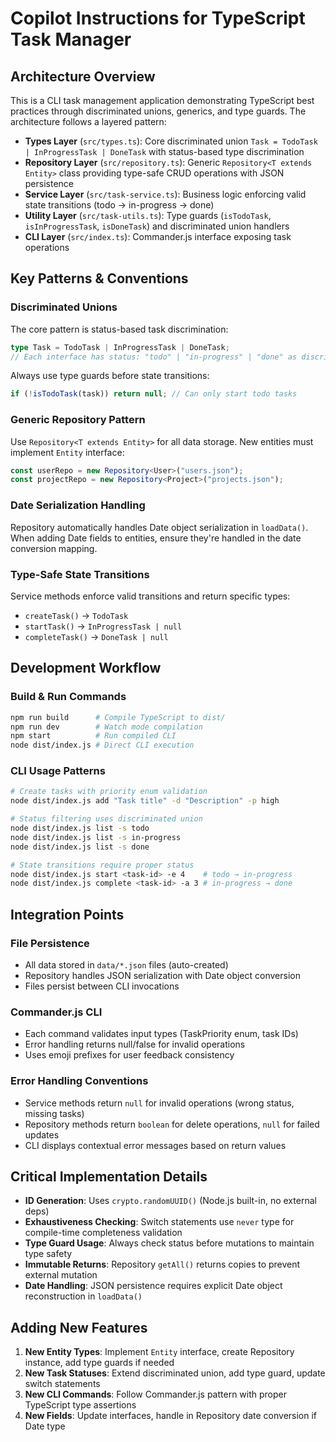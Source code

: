 # Copilot Instructions for TypeScript Task Manager

## Architecture Overview

This is a CLI task management application demonstrating TypeScript best practices through discriminated unions, generics, and type guards. The architecture follows a layered pattern:

- **Types Layer** (`src/types.ts`): Core discriminated union `Task = TodoTask | InProgressTask | DoneTask` with status-based type discrimination
- **Repository Layer** (`src/repository.ts`): Generic `Repository<T extends Entity>` class providing type-safe CRUD operations with JSON persistence
- **Service Layer** (`src/task-service.ts`): Business logic enforcing valid state transitions (todo → in-progress → done)
- **Utility Layer** (`src/task-utils.ts`): Type guards (`isTodoTask`, `isInProgressTask`, `isDoneTask`) and discriminated union handlers
- **CLI Layer** (`src/index.ts`): Commander.js interface exposing task operations

## Key Patterns & Conventions

### Discriminated Unions

The core pattern is status-based task discrimination:

```typescript
type Task = TodoTask | InProgressTask | DoneTask;
// Each interface has status: "todo" | "in-progress" | "done" as discriminator
```

Always use type guards before state transitions:

```typescript
if (!isTodoTask(task)) return null; // Can only start todo tasks
```

### Generic Repository Pattern

Use `Repository<T extends Entity>` for all data storage. New entities must implement `Entity` interface:

```typescript
const userRepo = new Repository<User>("users.json");
const projectRepo = new Repository<Project>("projects.json");
```

### Date Serialization Handling

Repository automatically handles Date object serialization in `loadData()`. When adding Date fields to entities, ensure they're handled in the date conversion mapping.

### Type-Safe State Transitions

Service methods enforce valid transitions and return specific types:

- `createTask()` → `TodoTask`
- `startTask()` → `InProgressTask | null`
- `completeTask()` → `DoneTask | null`

## Development Workflow

### Build & Run Commands

```bash
npm run build      # Compile TypeScript to dist/
npm run dev        # Watch mode compilation
npm start          # Run compiled CLI
node dist/index.js # Direct CLI execution
```

### CLI Usage Patterns

```bash
# Create tasks with priority enum validation
node dist/index.js add "Task title" -d "Description" -p high

# Status filtering uses discriminated union
node dist/index.js list -s todo
node dist/index.js list -s in-progress
node dist/index.js list -s done

# State transitions require proper status
node dist/index.js start <task-id> -e 4    # todo → in-progress
node dist/index.js complete <task-id> -a 3 # in-progress → done
```

## Integration Points

### File Persistence

- All data stored in `data/*.json` files (auto-created)
- Repository handles JSON serialization with Date object conversion
- Files persist between CLI invocations

### Commander.js CLI

- Each command validates input types (TaskPriority enum, task IDs)
- Error handling returns null/false for invalid operations
- Uses emoji prefixes for user feedback consistency

### Error Handling Conventions

- Service methods return `null` for invalid operations (wrong status, missing tasks)
- Repository methods return `boolean` for delete operations, `null` for failed updates
- CLI displays contextual error messages based on return values

## Critical Implementation Details

- **ID Generation**: Uses `crypto.randomUUID()` (Node.js built-in, no external deps)
- **Exhaustiveness Checking**: Switch statements use `never` type for compile-time completeness validation
- **Type Guard Usage**: Always check status before mutations to maintain type safety
- **Immutable Returns**: Repository `getAll()` returns copies to prevent external mutation
- **Date Handling**: JSON persistence requires explicit Date object reconstruction in `loadData()`

## Adding New Features

1. **New Entity Types**: Implement `Entity` interface, create Repository instance, add type guards if needed
2. **New Task Statuses**: Extend discriminated union, add type guard, update switch statements
3. **New CLI Commands**: Follow Commander.js pattern with proper TypeScript type assertions
4. **New Fields**: Update interfaces, handle in Repository date conversion if Date type

